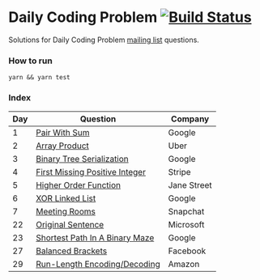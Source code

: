 # Daily Coding Problem [![Build Status](https://travis-ci.org/marcbarbosa/daily-coding-problem.svg?branch=master)](https://travis-ci.org/marcbarbosa/daily-coding-problem)

Solutions for Daily Coding Problem [mailing list](https://www.dailycodingproblem.com/) questions.

### How to run
```
yarn && yarn test
```

### Index

| Day | Question | Company |
| --- | --- | --- |
| 1 | [Pair With Sum](/src/daily_coding_problem_1.test.js) | Google |
| 2 | [Array Product](/src/daily_coding_problem_2.test.js) | Uber |
| 3 | [Binary Tree Serialization](/src/daily_coding_problem_3.test.js) | Google |
| 4 | [First Missing Positive Integer](/src/daily_coding_problem_4.test.js) | Stripe |
| 5 | [Higher Order Function](/src/daily_coding_problem_5.test.js) | Jane Street |
| 6 | [XOR Linked List](/src/daily_coding_problem_6.test.js) | Google |
| 7 | [Meeting Rooms](/src/daily_coding_problem_21.test.js) | Snapchat |
| 22 | [Original Sentence](/src/daily_coding_problem_22.test.js) | Microsoft |
| 23 | [Shortest Path In A Binary Maze](/src/daily_coding_problem_23.test.js) | Google |
| 27 | [Balanced Brackets](/src/daily_coding_problem_27.test.js) | Facebook |
| 29 | [Run-Length Encoding/Decoding](/src/daily_coding_problem_29.test.js) | Amazon |

